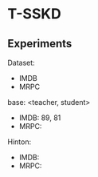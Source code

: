 # T-SSKD

## Experiments
Dataset:
- IMDB 
- MRPC 

base: 
<teacher, student>
- IMDB: 89, 81
- MRPC: 

Hinton:
- IMDB: 
- MRPC: 
